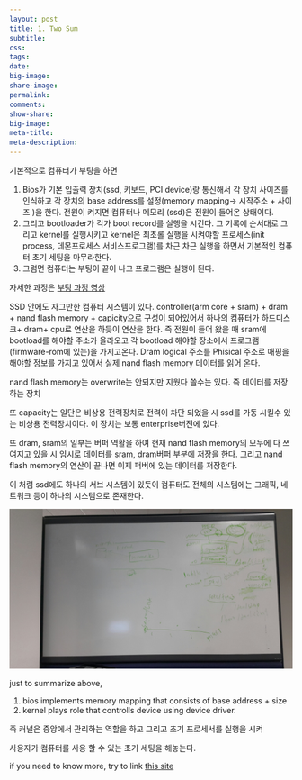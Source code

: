 ```yaml
---
layout: post
title: 1. Two Sum
subtitle:
css:
tags:
date:
big-image:
share-image:
permalink:
comments:
show-share:
big-image:
meta-title:
meta-description:
---
```


기본적으로 컴퓨터가 부팅을 하면 
1. Bios가 기본 입출력 장치(ssd, 키보드, PCI device)랑 통신해서 각 장치 사이즈를 인식하고 
   각 장치의 base address를 설정(memory mapping-> 시작주소 + 사이즈 )을 한다. 전원이 켜지면 컴퓨터나 메모리 (ssd)은 전원이 들어온 상태이다.  
2. 그리고 bootloader가 각가 boot record를 실행을 시킨다. 그 기록에 순서대로 그리고 kernel를 실행시키고 
  kernel은 최초롤 실행을 시켜야할 프로세스(init process, 데몬프로세스 서비스프로그램)를 차근 차근 실행을 하면서 기본적인 컴퓨터 초기 세팅을 마무라한다. 
3. 그럼면 컴퓨터는 부팅이 끝이 나고 프로그램은 실행이 된다. 

자세한 과정은 <a href = "https://www.youtube.com/watch?v=DOkPZojTOhI"> 부팅 과정 영상 </a>

SSD 안에도 자그만한 컴퓨터 시스템이 있다. controller(arm core + sram) + dram + nand flash memory + capicity으로 구성이 되어있어서
하나의 컴퓨터가 하드디스크+ dram+ cpu로 연산을 하듯이 연산을 한다. 
즉 전원이 들어 왔을 때 sram에 bootload를 해야할 주소가 올라오고 각 bootload 해야할 장소에서 프로그램(firmware-rom에 있는)을 가지고온다. 
Dram logical 주소를 Phisical 주소로 매핑을 해야할 정보를 가지고 있어서 실제 nand flash memory 데이터를 읽어 온다.

nand flash memory는 overwrite는 안되지만 지웠다 쓸수는 있다. 즉 데이터를 저장하는 장치 

또 capacity는 일단은 비상용 전력장치로 전력이 차단 되었을 시 ssd를 가동 시킬수 있는 비상용 전력장치이다. 
이 장치는 보통 enterprise버전에 있다. 

또 dram, sram의 일부는 버퍼 역활을 하여 현재 nand flash memory의 모두에 다 쓰여지고 있을 시 임시로 데이터를 sram, dram버퍼 부분에
저장을 한다. 그리고 nand flash memory의 연산이 끝나면 이제 퍼버에 있는 데이터를 저장한다. 

이 처럼 ssd에도 하나의 서브 시스템이 있듯이 컴퓨터도 전체의 시스템에는 그래픽, 네트워크 등이 하나의 시스템으로 존재한다. 

![](/img/Image/Linux/2016-03-07-Booting_Of_Linux/booting_open_channel.png)

just to summarize above,

1. bios implements memory mapping that consists of base address + size 
2. kernel plays role that controlls device using device driver.

즉 커널은 중앙에서 관리하는 역할을 하고 그리고 초기 프로세서를 실행을 시켜

사용자가 컴퓨터를 사용 할 수 있는 초기 세팅을 해놓는다. 

if you need to know more, try to link <a href = "http://www.utilizewindows.com/cmos-bios-and-boot-process/">this site</a>
